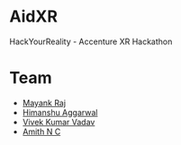 # AidXR
 HackYourReality - Accenture XR Hackathon

# Team
- [Mayank Raj](https://AgrMayank.GitHub.io)
- [Himanshu Aggarwal]()
- [Vivek Kumar Vadav]()
- [Amith N C]()
